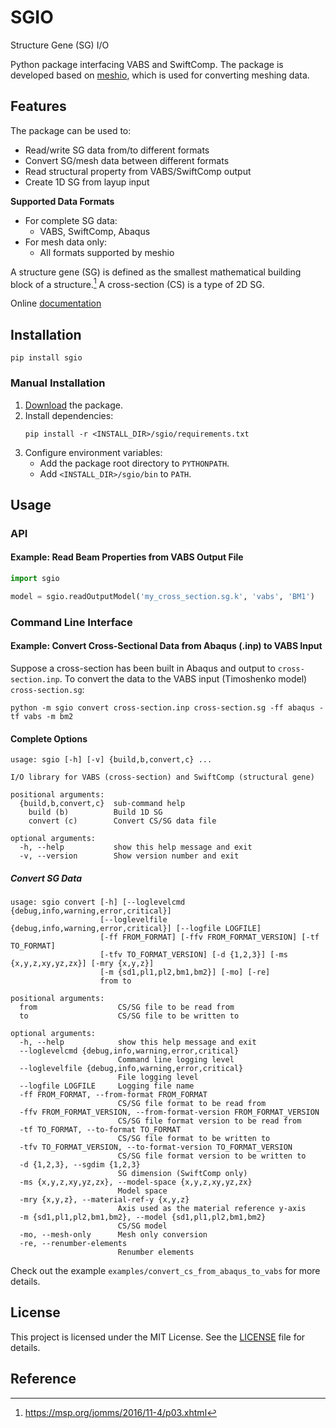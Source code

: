 # SGIO


Structure Gene (SG) I/O

Python package interfacing VABS and SwiftComp.
The package is developed based on [meshio](https://github.com/nschloe/meshio), which is used for converting meshing data.

## Features

The package can be used to:
- Read/write SG data from/to different formats
- Convert SG/mesh data between different formats
- Read structural property from VABS/SwiftComp output
- Create 1D SG from layup input

**Supported Data Formats**

- For complete SG data:
  - VABS, SwiftComp, Abaqus
- For mesh data only:
  - All formats supported by meshio

A structure gene (SG) is defined as the smallest mathematical building block of a structure.[^1]
A cross-section (CS) is a type of 2D SG.

Online [documentation](https://wenbinyugroup.github.io/sgio/)

## Installation

```shell
pip install sgio
```

### Manual Installation

1. [Download](https://github.com/wenbinyugroup/sgio) the package.
2. Install dependencies:
    ```shell
    pip install -r <INSTALL_DIR>/sgio/requirements.txt
    ```
3. Configure environment variables:
    - Add the package root directory to `PYTHONPATH`.
    - Add `<INSTALL_DIR>/sgio/bin` to `PATH`.

## Usage

### API

#### Example: Read Beam Properties from VABS Output File

```python
import sgio

model = sgio.readOutputModel('my_cross_section.sg.k', 'vabs', 'BM1')
```

### Command Line Interface

#### Example: Convert Cross-Sectional Data from Abaqus (.inp) to VABS Input

Suppose a cross-section has been built in Abaqus and output to `cross-section.inp`.
To convert the data to the VABS input (Timoshenko model) `cross-section.sg`:
```shell
python -m sgio convert cross-section.inp cross-section.sg -ff abaqus -tf vabs -m bm2
```

#### Complete Options

```text
usage: sgio [-h] [-v] {build,b,convert,c} ...

I/O library for VABS (cross-section) and SwiftComp (structural gene)

positional arguments:
  {build,b,convert,c}  sub-command help
    build (b)          Build 1D SG
    convert (c)        Convert CS/SG data file

optional arguments:
  -h, --help           show this help message and exit
  -v, --version        Show version number and exit
```

##### Convert SG Data

```text
usage: sgio convert [-h] [--loglevelcmd {debug,info,warning,error,critical}]
                    [--loglevelfile {debug,info,warning,error,critical}] [--logfile LOGFILE]      
                    [-ff FROM_FORMAT] [-ffv FROM_FORMAT_VERSION] [-tf TO_FORMAT]
                    [-tfv TO_FORMAT_VERSION] [-d {1,2,3}] [-ms {x,y,z,xy,yz,zx}] [-mry {x,y,z}]   
                    [-m {sd1,pl1,pl2,bm1,bm2}] [-mo] [-re]
                    from to

positional arguments:
  from                  CS/SG file to be read from
  to                    CS/SG file to be written to

optional arguments:
  -h, --help            show this help message and exit
  --loglevelcmd {debug,info,warning,error,critical}
                        Command line logging level
  --loglevelfile {debug,info,warning,error,critical}
                        File logging level
  --logfile LOGFILE     Logging file name
  -ff FROM_FORMAT, --from-format FROM_FORMAT
                        CS/SG file format to be read from
  -ffv FROM_FORMAT_VERSION, --from-format-version FROM_FORMAT_VERSION
                        CS/SG file format version to be read from
  -tf TO_FORMAT, --to-format TO_FORMAT
                        CS/SG file format to be written to
  -tfv TO_FORMAT_VERSION, --to-format-version TO_FORMAT_VERSION
                        CS/SG file format version to be written to
  -d {1,2,3}, --sgdim {1,2,3}
                        SG dimension (SwiftComp only)
  -ms {x,y,z,xy,yz,zx}, --model-space {x,y,z,xy,yz,zx}
                        Model space
  -mry {x,y,z}, --material-ref-y {x,y,z}
                        Axis used as the material reference y-axis
  -m {sd1,pl1,pl2,bm1,bm2}, --model {sd1,pl1,pl2,bm1,bm2}
                        CS/SG model
  -mo, --mesh-only      Mesh only conversion
  -re, --renumber-elements
                        Renumber elements
```

Check out the example `examples/convert_cs_from_abaqus_to_vabs` for more details.

## License

This project is licensed under the MIT License.
See the [LICENSE](LICENSE) file for details.

## Reference

[^1]: https://msp.org/jomms/2016/11-4/p03.xhtml
